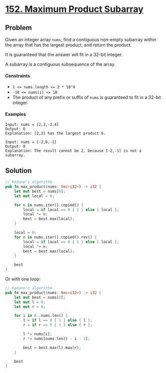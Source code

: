 # [152. Maximum Product Subarray](https://leetcode.com/problems/maximum-product-subarray/)

## Problem

Given an integer array `nums`, find a contiguous non-empty subarray within the
array that has the largest product, and return the product.

It is guaranteed that the answer will fit in a 32-bit integer.

A subarray is a contiguous subsequence of the array.

#### Constraints

* `1 <= nums.length <= 2 * 10^4`
* `-10 <= nums[i] <= 10`
* The product of any prefix or suffix of `nums` is guaranteed to fit in a 32-bit
  integer.

#### Examples

```text
Input: nums = [2,3,-2,4]
Output: 6
Explanation: [2,3] has the largest product 6.
```

```text
Input: nums = [-2,0,-1]
Output: 0
Explanation: The result cannot be 2, because [-2,-1] is not a subarray.
```

## Solution

```rust
// Kadane's algorithm
pub fn max_product(nums: Vec<i32>) -> i32 {
    let mut best = nums[0];
    let mut local = 0;

    for n in nums.iter().copied() {
        local = if local == 0 { 1 } else { local };
        local *= n;
        best = best.max(local);
    }

    local = 0;
    for n in nums.iter().copied().rev() {
        local = if local == 0 { 1 } else { local };
        local *= n;
        best = best.max(local);
    }

    best
}
```

Or with one loop:

```rust
// Kadane's algorithm
pub fn max_product(nums: Vec<i32>) -> i32 {
    let mut best = nums[0];
    let mut l = 0;
    let mut r = 0;

    for i in 0..nums.len() {
        l = if l == 0 { 1 } else { l };
        r = if r == 0 { 1 } else { r };

        l *= nums[i];
        r *= nums[nums.len() - i - 1];

        best = best.max(l).max(r);
    }

    best
}
```